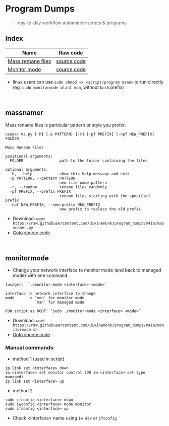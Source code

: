 # Program Dumps
> day-to-day workflow automation scripts & programs

## Index
| Name  | Raw code |
| ------------- | ------------- |
|  [Mass remane files](#massnamer) | [source code](https://raw.githubusercontent.com/Divinemonk/program_dumps/m41n/massnamer.py)  |
| [Monitor mode](#monitormode) | [source code](https://raw.githubusercontent.com/Divinemonk/program_dumps/m41n/monitormode.sh) |

- linux users can use `sudo chmod +x <script/program name>` to run directly (eg: `sudo monitormode wlan1 mon`, without `bash` prefix)

<br>

## massnamer
Mass rename files is particular pattern or style you prefer.
```
usage: ms.py [-h] [-p PATTERN] [-r] [-pf PREFIX] [-npf NEW_PREFIX] FOLDER

Mass Rename Files

positional arguments:
  FOLDER                path to the folder containing the files

optional arguments:
  -h, --help            show this help message and exit
  -p PATTERN, --pattern PATTERN
                        new file name pattern
  -r, --random          rename files randomly
  -pf PREFIX, --prefix PREFIX
                        rename files starting with the specified prefix
  -npf NEW_PREFIX, --new-prefix NEW_PREFIX
                        new prefix to replace the old prefix
```
- Download: `wget https://raw.githubusercontent.com/Divinemonk/program_dumps/m41n/massnamer.py`
- [Goto source code](https://github.com/Divinemonk/program_dumps/blob/m41n/massnamer.py)


<br>

## monitormode
- Change your network interface to monitor mode (and back to managed mode) with one command.
```
[usage]:  `./monitor-mode <interface> <mode>`

interface -> network interface to change
mode      -> `mon` for monitor mode
             `man` for managed mode

RUN script as ROOT: `sudo ./monitor-mode <interface> <mode>`
```
- Download: `wget https://raw.githubusercontent.com/Divinemonk/program_dumps/m41n/monitormode.sh`
- [Goto source code](https://github.com/Divinemonk/program_dumps/blob/m41n/monitormode.sh)

### Manual commands:
- method 1 (used in script)
```
ip link set <interface> down
iw <interface> set monitor control (OR iw <interface> set type managed)
ip link set <interface> up
```
- method 2
```
sudo ifconfig <interface> down
sudo iwconfig <interface> mode monitor
sudo ifconfig <interface> up
```
- Check \<interface\> name using `iw dev` or `ifconfig`
